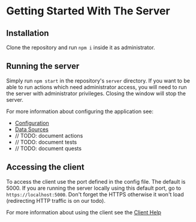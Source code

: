 # Getting Started With The Server

## Installation

Clone the repository and run `npm i` inside it as administrator.

## Running the server

Simply run `npm start` in the repository's `server` directory. If you want to be able to run actions which need administrator access, you will need to run the server with administrator privileges. Closing the window will stop the server.

For more information about configuring the application see:
- [Configuration](config.md)
- [Data Sources](data_source.md)
- // TODO: document actions
- // TODO: document tests
- // TODO: document quests 

## Accessing the client

To access the client use the port defined in the config file. The default is 5000. If you are running the server locally using this default port, go to `https://localhost:5000`. Don't forget the HTTPS otherwise it won't load (redirecting HTTP traffic is on our todo).

For more information about using the client see the [Client Help](index.md)